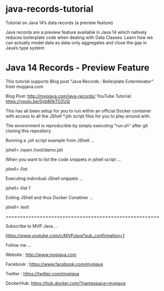 # java-records-tutorial
Tutorial on Java 14’s data records (a preview feature)

Java records are a preview feature available in Java 14 which natively reduces boilerplate code when dealing with Data Classes. Learn how we can actually model data as data-only aggregates and close the gap in Java’s type system

# Java 14 Records - Preview Feature


This tutorial supports Blog post "Java Records : Boilerplate Exterminator"
from mvpjava.com

Blog Post: http://mvpjava.com/java-records/
YouTube Tutorial: https://youtu.be/0yb80kTO2UQ

 
This has all been setup for you to run within an official Docker container with access to all the JShell *.jsh script files for you to play around with. 

The environment is reproducible by simply executing "run.sh"
after git cloning this repository.


Running a .jsh script example from JShell ...

jshell> /open /root/demo.jsh


When you want to list the code snippets in jshell script ...

jshell> /list


Executing individual JShell snippets ...

jshell>  /list 1


Exiting JShell and thus Docker Conatiner ...

jshell> /exit

======================================================

Subscribe to MVP Java ...

https://www.youtube.com/c/MVPJava?sub_confirmation=1

Follow me ...

Website  : http://www.mvpjava.com

Facebook : https://www.facebook.com/mvpjava

Twitter  : https://twitter.com/mvpjava

DockerHub: https://hub.docker.com/?namespace=mvpjava
